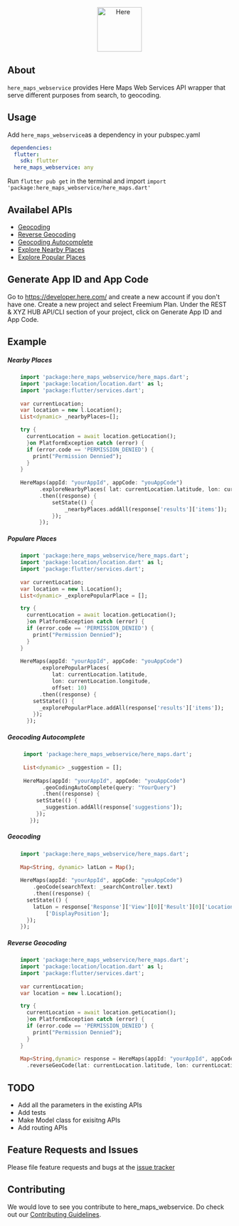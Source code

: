 <p align="center">
  <a href="https://developer.here.com/">
    <img alt="Here" src="https://upload.wikimedia.org/wikipedia/commons/thumb/c/c7/HERE_logo.svg/1200px-HERE_logo.svg.png" width="100" />
  </a>
</p>

## About 

`here_maps_webservice` provides Here Maps Web Services API wrapper that serve different purposes from search, to geocoding.

## Usage

Add `here_maps_webservice`as a dependency in your pubspec.yaml
```YAML
 dependencies:
  flutter:
    sdk: flutter
  here_maps_webservice: any
```
Run `flutter pub get` in the terminal and import `import 'package:here_maps_webservice/here_maps.dart'`

## Availabel APIs
- [Geocoding](https://developer.here.com/documentation/geocoder/dev_guide/topics/quick-start-geocode.html)
- [Reverse Geocoding](https://developer.here.com/documentation/geocoder/dev_guide/topics/resource-reverse-geocode.html)
- [Geocoding Autocomplete](https://developer.here.com/documentation/geocoder-autocomplete/dev_guide/topics/quick-start-get-suggestions.html)
- [Explore Nearby Places](https://developer.here.com/documentation/examples/rest/places/explore-nearby-places)
- [Explore Popular Places](https://developer.here.com/documentation/examples/rest/places/explore-popular-places)


## Generate App ID and App Code
Go to https://developer.here.com/ and create a new account if you don't have one. Create a new project and select Freemium Plan.
Under the REST & XYZ HUB API/CLI section of your project, click on Generate App ID and App Code.

## Example

##### Nearby Places
```DART
    import 'package:here_maps_webservice/here_maps.dart';
    import 'package:location/location.dart' as l; 
    import 'package:flutter/services.dart';
    
    var currentLocation;
    var location = new l.Location();
    List<dynamic> _nearbyPlaces=[]; 

    try {
      currentLocation = await location.getLocation();
      }on PlatformException catch (error) {
      if (error.code == 'PERMISSION_DENIED') {
        print("Permission Dennied");
      }
    }
    
    HereMaps(appId: "yourAppId", appCode: "youAppCode")
          .exploreNearbyPlaces( lat: currentLocation.latitude, lon: currentLocation.longitude,offset: 10)
          .then((response) {
              setState(() {
                  _nearbyPlaces.addAll(response['results']['items']);
              });
          });

```

##### Populare Places
```DART
    import 'package:here_maps_webservice/here_maps.dart';
    import 'package:location/location.dart' as l; 
    import 'package:flutter/services.dart';
    
    var currentLocation;
    var location = new l.Location();
    List<dynamic> _explorePopularPlace = []; 

    try {
      currentLocation = await location.getLocation();
      }on PlatformException catch (error) {
      if (error.code == 'PERMISSION_DENIED') {
        print("Permission Dennied");
      }
    }
    
    HereMaps(appId: "yourAppId", appCode: "youAppCode")
          .explorePopularPlaces(
              lat: currentLocation.latitude,
              lon: currentLocation.longitude,
              offset: 10)
          .then((response) {
        setState(() {
          _explorePopularPlace.addAll(response['results']['items']);
        });
      });

```

##### Geocoding Autocomplete
```DART
     import 'package:here_maps_webservice/here_maps.dart';
     
     List<dynamic> _suggestion = [];
     
     HereMaps(appId: "yourAppId", appCode: "youAppCode")
           .geoCodingAutoComplete(query: "YourQuery")
           .then((response) {
         setState(() {
           _suggestion.addAll(response['suggestions']);
         });
       });
```

##### Geocoding
```DART
    import 'package:here_maps_webservice/here_maps.dart';
    
    Map<String, dynamic> latLon = Map();
    
    HereMaps(appId: "yourAppId", appCode: "youAppCode")
        .geoCode(searchText: _searchController.text)
        .then((response) {
      setState(() {
        latLon = response['Response']['View'][0]['Result'][0]['Location']
            ['DisplayPosition'];
      });
    });
```

##### Reverse Geocoding
```DART
    import 'package:here_maps_webservice/here_maps.dart';
    import 'package:location/location.dart' as l; 
    import 'package:flutter/services.dart';
    
    var currentLocation;
    var location = new l.Location();

    try {
      currentLocation = await location.getLocation();
      }on PlatformException catch (error) {
      if (error.code == 'PERMISSION_DENIED') {
        print("Permission Dennied");
      }
    }
    
    Map<String,dynamic> response = HereMaps(appId: "yourAppId", appCode: "youAppCode")
      .reverseGeoCode(lat: currentLocation.latitude, lon: currentLocation.longitude)

```

## TODO
- Add all the parameters in the existing APIs
- Add tests
- Make Model class for exisitng APIs
- Add routing APIs

## Feature Requests and Issues
Please file feature requests and bugs at the [issue tracker](https://github.com/AyushBherwani1998/here_maps_webservice/issues)

## Contributing
We would love to see you contribute to here_maps_webservice. Do check out our [Contributing Guidelines](https://github.com/AyushBherwani1998/here_maps_webservice/blob/master/CONTRIBUTING.md).
